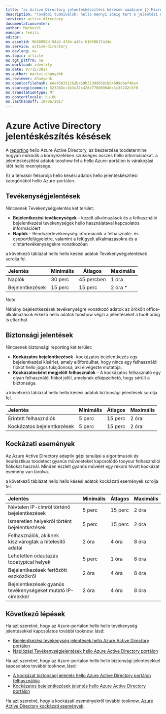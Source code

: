 ```yaml
---
title: "az Active Directory jelentéskészítési késések aaaAzure |} Microsoft Docs"
description: "További tudnivalók: hello mennyi ideig tart a jelentési események tooshow mentése az Azure-portálon"
services: active-directory
documentationcenter: 
author: MarkusVi
manager: femila
editor: 
ms.assetid: 9b88958d-94a2-4f4b-a18c-616f0617a24e
ms.service: active-directory
ms.devlang: na
ms.topic: article
ms.tgt_pltfrm: na
ms.workload: identity
ms.date: 07/15/2017
ms.author: markvi;dhanyahk
ms.reviewer: dhanyahk
ms.openlocfilehash: eee959331262ba59b313dd038cb54699dbef48a4
ms.sourcegitcommit: 523283cc1b3c37c428e77850964dc1c33742c5f0
ms.translationtype: MT
ms.contentlocale: hu-HU
ms.lasthandoff: 10/06/2017
---
```

# <a name="azure-active-directory-reporting-latencies"></a>Azure Active Directory jelentéskészítés késések

A [reporting](active-directory-preview-explainer.md) hello Azure Active Directory, az beszerzése toodetermine hogyan működik a környezetében szükséges összes hello információkat. a jelentéskészítési adatok tooshow fel a hello Azure-portálon is várakozási időt hello mennyisége. 

Ez a témakör felsorolja hello késési adatok hello jelentéskészítési kategóriából hello Azure-portálon. 


## <a name="activity-reports"></a>Tevékenységjelentések

Nincsenek Tevékenységjelentés két terület:

- **Bejelentkezési tevékenységek** – kezelt alkalmazások és a felhasználói bejelentkezési tevékenységek hello használatával kapcsolatos információért
- **Naplók** – Rendszertevékenység információk a felhasználó- és csoportfelügyeletre, valamint a felügyelt alkalmazásokra és a címtártevékenységekre vonatkozóan

a következő táblázat hello hello késési adatok Tevékenységjelentések sorolja fel.

| Jelentés | Minimális | Átlagos | Maximális |
| :-- | --- | --- | --- |
| Naplók             | 30 perc  | 45 percben | 1 óra     |
| Bejelentkezések               | 15 perc  | 15 perc | 2 óra *   |

>[!NOTE]
> Néhány bejelentkezések tevékenységre vonatkozó adatok az örökölt office-alkalmazások érkező hello adatok tooshow végzi a jelentéseket a too8 óráig is eltarthat. 


## <a name="security-reports"></a>Biztonsági jelentések

Nincsenek biztonsági reporting két terület:

- **Kockázatos bejelentkezések** -kockázatos bejelentkezés egy bejelentkezési kísérlet, amely előfordulhat, hogy nincs egy felhasználói fiókot hello jogos tulajdonosa, aki elvégezte mutatója. 
- **Kockázatosként megjelölt felhasználók** – A kockázatos felhasználó egy olyan felhasználói fiókot jelöl, amelynek elképzelhető, hogy sérült a biztonsága. 

a következő táblázat hello hello késési adatok biztonsági jelentések sorolja fel.

| Jelentés | Minimális | Átlagos | Maximális |
| :-- | --- | --- | --- |
| Érintett felhasználók          | 5 perc   | 15 perc  | 2 óra  |
| Kockázatos bejelentkezések         | 5 perc   | 15 perc  | 2 óra  |

## <a name="risk-events"></a>Kockázati események

Az Azure Active Directory adaptív gépi tanulási a algoritmusok és heurisztikus toodetect gyanús műveleteket kapcsolódó tooyour felhasználói fiókokat használ. Minden észlelt gyanús művelet egy rekord hívott kockázat esemény van tárolva.

a következő táblázat hello hello késési adatok kockázati események sorolja fel.

| Jelentés | Minimális | Átlagos | Maximális |
| :-- | --- | --- | --- |
| Névtelen IP-címről történő bejelentkezések |5 perc |15 perc |2 óra |
| Ismeretlen helyekről történt bejelentkezések |5 perc |15 perc |2 óra |
| Felhasználók, akiknek kiszivárogtak a hitelesítő adatai |2 óra |4 óra |8 óra |
| Lehetetlen odautazás tooatypical helyek |5 perc |1 óra |8 óra  |
| Bejelentkezések fertőzött eszközökről |2 óra |4 óra |8 óra  |
| Bejelentkezések gyanús tevékenységeket mutató IP-címekkel |2 óra |4 óra |8 óra  |



## <a name="next-steps"></a>Következő lépések

Ha azt szeretné, hogy az Azure-portálon hello hello tevékenység jelentésekkel kapcsolatos további tooknow, lásd:

- [Bejelentkezési tevékenység jelentések hello Azure Active Directory portálon](active-directory-reporting-activity-sign-ins.md)
- [Naplózási Tevékenységjelentések hello Azure Active Directory portálon](active-directory-reporting-activity-audit-logs.md)

Ha azt szeretné, hogy az Azure-portálon hello hello biztonsági jelentésekkel kapcsolatos további tooknow, lásd:

- [A kockázat biztonsági jelentés hello Azure Active Directory portálon felhasználója](active-directory-reporting-security-user-at-risk.md)
- [Kockázatos bejelentkezések jelentés hello Azure Active Directory portálon](active-directory-reporting-security-risky-sign-ins.md)

Ha azt szeretné, hogy a kockázati eseményekről további tooknow, [Azure Active Directory kockázati események](active-directory-reporting-risk-events.md).
